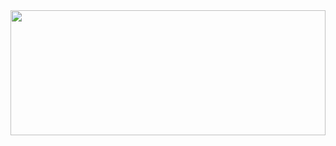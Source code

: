 <div>
  <img src="https://media0.giphy.com/media/v1.Y2lkPTc5MGI3NjExamJocW5oazU0MHlwOTdzNjFvZ3BlYTNwZWJ4OTNuZng2YmViaG5vdCZlcD12MV9pbnRlcm5hbF9naWZfYnlfaWQmY3Q9Zw/wGWFVvwJybDwTlnTSS/giphy.gif" width="100%" height="200">
</div>


